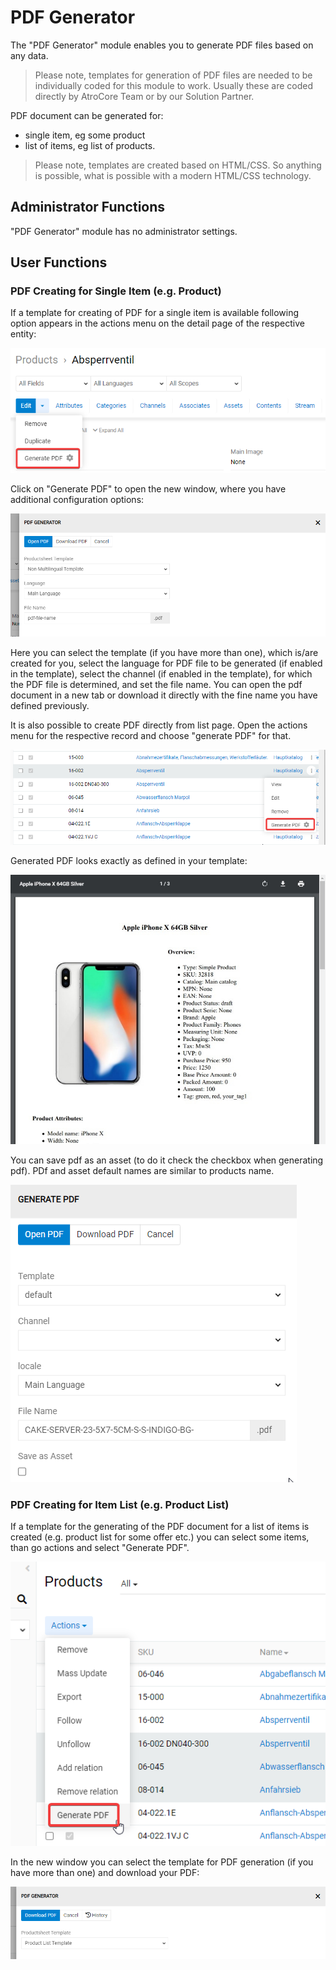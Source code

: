 # PDF Generator

The "PDF Generator" module enables you to generate PDF files based on any data.

> Please note, templates for generation of PDF files are needed to be individually coded for this module to work. Usually these are coded directly by AtroCore Team or by our Solution Partner.

PDF document can be generated for:
- single item, eg some product
- list of items, eg list of products.

> Please note, templates are created based on HTML/CSS. So anything is possible, what is possible with a modern HTML/CSS technology.

## Administrator Functions

"PDF Generator" module has no administrator settings.

## User Functions 

### PDF Creating for Single Item (e.g. Product)

If a template for creating of PDF for a single item is available following option appears in the actions menu on the detail page of the respective entity:

![pdf-generator-function](./_assets/pdf-generator/pdf-generator-function.png)

Click on "Generate PDF" to open the new window, where you have additional configuration options:

![pdf-generator-popup](./_assets/pdf-generator/pdf-generator-popup.png)

Here you can select the template (if you have more than one), which is/are created for you, select the language for PDF file to be generated (if enabled in the template), select the channel (if enabled in the template), for which the PDF file is determined, and set the file name. You can open the pdf document in a new tab or download it directly with the fine name you have defined previously.

It is also possible to create PDF directly from list page. Open the actions menu for the respective record and choose "generate PDF" for that.

![generate-pdf-item-menu](./_assets/pdf-generator/generate-pdf-item-menu.png)

Generated PDF looks exactly as defined in your template:

![Generated PDF](./_assets/pdf-generator/generated-pdf.jpg)

You can save pdf as an asset (to do it check the checkbox when generating pdf). PDf and asset default names are similar to products name.

![discussion-button](_assets/pdf_asset/pdf_asset2.png) 

### PDF Creating for Item List (e.g. Product List)

If a template for the generating of the PDF document for a list of items is created (e.g. product list for some offer etc.) you can select some items, than go actions and select "Generate PDF". 

![generate-pdf-for-selected-items](./_assets/pdf-generator/generate-pdf-for-selected-items.png)

In the new window you can select the template for PDF generation (if you have more than one) and download your PDF:

![pdf-generator-popup-for-list](./_assets/pdf-generator/pdf-generator-popup-for-list.png)
